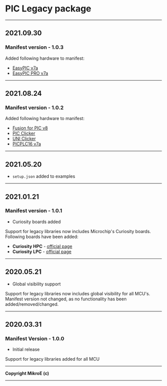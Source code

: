 # PIC Legacy package
---

## 2021.09.30

### Manifest version - 1.0.3

Added following hardware to manifest:

+ [EasyPIC v7a](https://www.mikroe.com/easypic-v7a)
+ [EasyPIC PRO v7a](https://www.mikroe.com/easypic-pro-v7a)

---

## 2021.08.24

### Manifest version - 1.0.2

Added following hardware to manifest:

+ [Fusion for PIC v8](https://www.mikroe.com/fusion-for-pic-v8)
+ [PIC Clicker](https://www.mikroe.com/clicker-pic18fj)
+ [UNI Clicker](https://www.mikroe.com/uni-clicker)
+ [PICPLC16 v7a](https://www.mikroe.com/picplc16-v7a)

---

## 2021.05.20

+ `setup.json` added to examples

---

## 2021.01.21

### Manifest version - 1.0.1

+ Curiosity boards added

Support for legacy libraries now includes Microchip's Curiosity boards.</br>
Following boards have been added:

+ **Curiosity HPC** - [official page](https://www.microchip.com/Developmenttools/ProductDetails/DM164136)
+ **Curiosity LPC** - [official page](https://www.microchip.com/DevelopmentTools/ProductDetails/DM164137)

---

## 2020.05.21

+ Global visibility support

Support for legacy libraries now includes global visibility for all MCU's.
Manifest version not changed, as no functionality has been added/removed/changed.
</br>

---

## 2020.03.31

### Manifest Version - 1.0.0

+ Initial release

Support for legacy libraries added for all MCU

___
__Copyright MikroE (c)__
___

